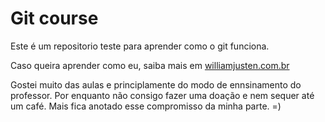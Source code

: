 # Git course

Este é um repositorio teste para aprender como o git funciona.

Caso queira aprender como eu, saiba mais em [williamjusten.com.br](http://williamjusten.com.br)

Gostei muito das aulas e principlamente do modo de ennsinamento do professor. Por enquanto não consigo fazer uma doação e nem sequer até um café. Mais fica anotado esse compromisso da minha parte. =)

